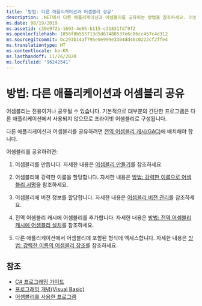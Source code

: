 ```yaml
---
title: '방법: 다른 애플리케이션과 어셈블리 공유'
description: .NET에서 다른 애플리케이션과 어셈블리를 공유하는 방법을 참조하세요. 어셈블리는 프라이빗(기본값) 또는 공유일 수 있습니다. 어셈블리를 공유하려면 GAC에 어셈블리를 배치합니다.
ms.date: 08/19/2019
ms.assetid: c30e972b-1693-4e05-b115-c31831fdf9f2
ms.openlocfilehash: 1056f8b555713d5d67488537e6c06cc457c4d312
ms.sourcegitcommit: bc293b14af795e0e999e3304dd40c0222cf2ffe4
ms.translationtype: HT
ms.contentlocale: ko-KR
ms.lasthandoff: 11/26/2020
ms.locfileid: "96242541"
---
```

# <a name="how-to-share-an-assembly-with-other-applications"></a>방법: 다른 애플리케이션과 어셈블리 공유

어셈블리는 전용이거나 공유될 수 있습니다. 기본적으로 대부분의 간단한 프로그램은 다른 애플리케이션에서 사용되지 않으므로 프라이빗 어셈블리로 구성됩니다.  

다른 애플리케이션과 어셈블리를 공유하려면 [전역 어셈블리 캐시(GAC)](gac.md)에 배치해야 합니다.  
  
어셈블리를 공유하려면:
  
1. 어셈블리를 만듭니다. 자세한 내용은 [어셈블리 만들기](../../standard/assembly/create.md)를 참조하세요.  
  
2. 어셈블리에 강력한 이름을 할당합니다. 자세한 내용은 [방법: 강력한 이름으로 어셈블리 서명](../../standard/assembly/sign-strong-name.md)을 참조하세요.  
  
3. 어셈블리에 버전 정보를 할당합니다. 자세한 내용은 [어셈블리 버전 관리](../../standard/assembly/versioning.md)를 참조하세요.  
  
4. 전역 어셈블리 캐시에 어셈블리를 추가합니다. 자세한 내용은 [방법: 전역 어셈블리 캐시에 어셈블리 설치](install-assembly-into-gac.md)를 참조하세요.  
  
5. 다른 애플리케이션에서 어셈블리에 포함된 형식에 액세스합니다. 자세한 내용은 [방법: 강력한 이름의 어셈블리 참조](../../standard/assembly/reference-strong-named.md)를 참조하세요.  
  
## <a name="see-also"></a>참조

- [C# 프로그래밍 가이드](../../../api/index.md)
- [프로그래밍 개념(Visual Basic)](../../../api/index.md)
- [어셈블리를 사용한 프로그램](../../standard/assembly/index.md)

